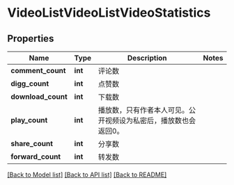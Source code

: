 # VideoListVideoListVideoStatistics

## Properties
Name | Type | Description | Notes
------------ | ------------- | ------------- | -------------
**comment_count** | **int** | 评论数 | 
**digg_count** | **int** | 点赞数 | 
**download_count** | **int** | 下载数 | 
**play_count** | **int** | 播放数，只有作者本人可见。公开视频设为私密后，播放数也会返回0。 | 
**share_count** | **int** | 分享数 | 
**forward_count** | **int** | 转发数 | 

[[Back to Model list]](../README.md#documentation-for-models) [[Back to API list]](../README.md#documentation-for-api-endpoints) [[Back to README]](../README.md)

